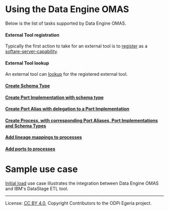 <!-- SPDX-License-Identifier: CC-BY-4.0 -->
<!-- Copyright Contributors to the ODPi Egeria project. -->


# Using the Data Engine OMAS

Below is the list of tasks supported by Data Engine OMAS.

#### External Tool registration

Typically the first action to take for an external tool is to [register](register-external-tool.md) as a 
[softare-server-capability](../../../docs/concepts/server-capabilities).

#### External Tool lookup

An external tool can [lookup](lookup-registration-tool.md) for the registered external tool.

#### [Create Schema Type](create-schema-types.md)

#### [Create Port Implementation with schema type](create-port-implementations.md)

#### [Create Port Alias with delegation to a Port Implementation](create-port-alias.md)

#### [Create Process, with corresponding Port Aliases, Port Implementations and Schema Types](create-processes.md)

#### [Add lineage mappings to processes](add-lineage-mappings.md)

#### [Add ports to processes](add-ports.md)


# Sample use case

[Initial load](initial-load-igc-data-stage.md) use case illustrates the integration between 
Data Engine OMAS and IBM's DataStage ETL tool.


----
License: [CC BY 4.0](https://creativecommons.org/licenses/by/4.0/),
Copyright Contributors to the ODPi Egeria project.